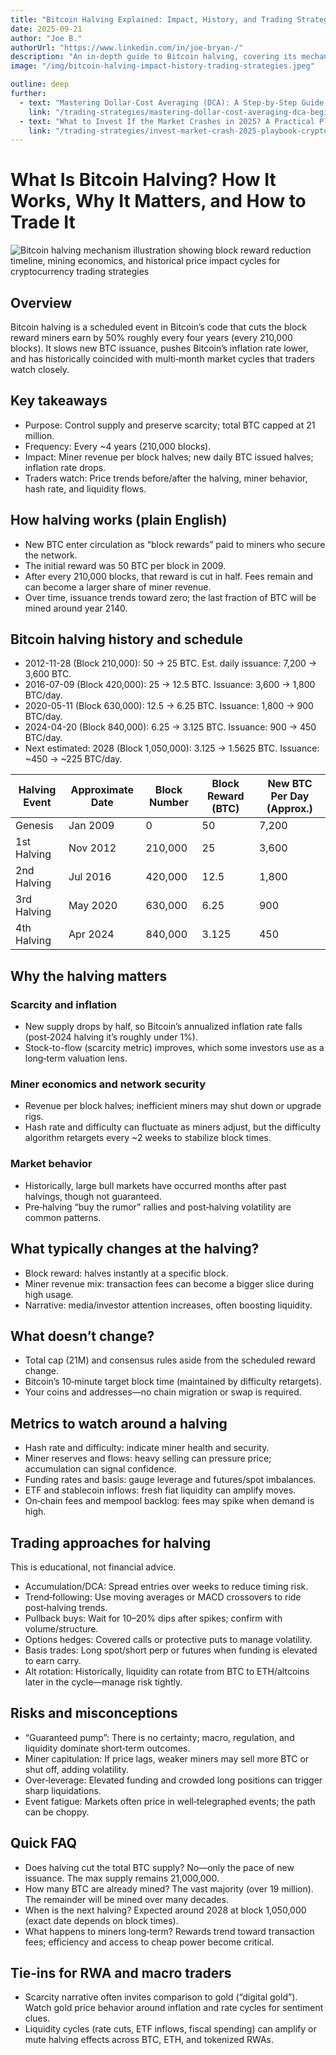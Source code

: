 ```yaml
---
title: "Bitcoin Halving Explained: Impact, History, and Trading Strategies"
date: 2025-09-21
author: "Joe B."
authorUrl: "https://www.linkedin.com/in/joe-bryan-/"
description: "An in-depth guide to Bitcoin halving, covering its mechanics, historical schedule, market impact, key metrics, and practical trading approaches for crypto investors and traders."
image: "/img/bitcoin-halving-impact-history-trading-strategies.jpeg"

outline: deep
further:
  - text: "Mastering Dollar-Cost Averaging (DCA): A Step-by-Step Guide for Beginners"
    link: "/trading-strategies/mastering-dollar-cost-averaging-dca-beginners-guide"
  - text: "What to Invest If the Market Crashes in 2025? A Practical Playbook for Crypto, RWAs, and Traditional Assets"
    link: "/trading-strategies/invest-market-crash-2025-playbook-crypto-rwas-traditional-assets"
---
```



# What Is Bitcoin Halving? How It Works, Why It Matters, and How to Trade It

![Bitcoin halving mechanism illustration showing block reward reduction timeline, mining economics, and historical price impact cycles for cryptocurrency trading strategies](/img/bitcoin-halving-impact-history-trading-strategies.jpeg)

## Overview
Bitcoin halving is a scheduled event in Bitcoin’s code that cuts the block reward miners earn by 50% roughly every four years (every 210,000 blocks). It slows new BTC issuance, pushes Bitcoin’s inflation rate lower, and has historically coincided with multi‑month market cycles that traders watch closely.

## Key takeaways
- Purpose: Control supply and preserve scarcity; total BTC capped at 21 million.
- Frequency: Every ~4 years (210,000 blocks).
- Impact: Miner revenue per block halves; new daily BTC issued halves; inflation rate drops.
- Traders watch: Price trends before/after the halving, miner behavior, hash rate, and liquidity flows.

## How halving works (plain English)
- New BTC enter circulation as “block rewards” paid to miners who secure the network.
- The initial reward was 50 BTC per block in 2009.
- After every 210,000 blocks, that reward is cut in half. Fees remain and can become a larger share of miner revenue.
- Over time, issuance trends toward zero; the last fraction of BTC will be mined around year 2140.

## Bitcoin halving history and schedule
- 2012-11-28 (Block 210,000): 50 → 25 BTC. Est. daily issuance: 7,200 → 3,600 BTC.
- 2016-07-09 (Block 420,000): 25 → 12.5 BTC. Issuance: 3,600 → 1,800 BTC/day.
- 2020-05-11 (Block 630,000): 12.5 → 6.25 BTC. Issuance: 1,800 → 900 BTC/day.
- 2024-04-20 (Block 840,000): 6.25 → 3.125 BTC. Issuance: 900 → 450 BTC/day.
- Next estimated: 2028 (Block 1,050,000): 3.125 → 1.5625 BTC. Issuance: ~450 → ~225 BTC/day.

| Halving Event | Approximate Date | Block Number | Block Reward (BTC) | New BTC Per Day (Approx.) |
|---------------|------------------|--------------|--------------------|---------------------------|
| Genesis       | Jan 2009         | 0            | 50                 | 7,200                     |
| 1st Halving   | Nov 2012         | 210,000      | 25                 | 3,600                     |
| 2nd Halving   | Jul 2016         | 420,000      | 12.5               | 1,800                     |
| 3rd Halving   | May 2020         | 630,000      | 6.25               | 900                       |
| 4th Halving   | Apr 2024         | 840,000      | 3.125              | 450                       |


## Why the halving matters

### Scarcity and inflation
- New supply drops by half, so Bitcoin’s annualized inflation rate falls (post‑2024 halving it’s roughly under 1%).
- Stock-to-flow (scarcity metric) improves, which some investors use as a long‑term valuation lens.

### Miner economics and network security
- Revenue per block halves; inefficient miners may shut down or upgrade rigs.
- Hash rate and difficulty can fluctuate as miners adjust, but the difficulty algorithm retargets every ~2 weeks to stabilize block times.

### Market behavior
- Historically, large bull markets have occurred months after past halvings, though not guaranteed.
- Pre‑halving “buy the rumor” rallies and post‑halving volatility are common patterns.

## What typically changes at the halving?
- Block reward: halves instantly at a specific block.
- Miner revenue mix: transaction fees can become a bigger slice during high usage.
- Narrative: media/investor attention increases, often boosting liquidity.

## What doesn’t change?
- Total cap (21M) and consensus rules aside from the scheduled reward change.
- Bitcoin’s 10‑minute target block time (maintained by difficulty retargets).
- Your coins and addresses—no chain migration or swap is required.

## Metrics to watch around a halving
- Hash rate and difficulty: indicate miner health and security.
- Miner reserves and flows: heavy selling can pressure price; accumulation can signal confidence.
- Funding rates and basis: gauge leverage and futures/spot imbalances.
- ETF and stablecoin inflows: fresh fiat liquidity can amplify moves.
- On‑chain fees and mempool backlog: fees may spike when demand is high.

## Trading approaches for halving
This is educational, not financial advice.
- Accumulation/DCA: Spread entries over weeks to reduce timing risk.
- Trend‑following: Use moving averages or MACD crossovers to ride post‑halving trends.
- Pullback buys: Wait for 10–20% dips after spikes; confirm with volume/structure.
- Options hedges: Covered calls or protective puts to manage volatility.
- Basis trades: Long spot/short perp or futures when funding is elevated to earn carry.
- Alt rotation: Historically, liquidity can rotate from BTC to ETH/altcoins later in the cycle—manage risk tightly.

## Risks and misconceptions
- “Guaranteed pump”: There is no certainty; macro, regulation, and liquidity dominate short‑term outcomes.
- Miner capitulation: If price lags, weaker miners may sell more BTC or shut off, adding volatility.
- Over‑leverage: Elevated funding and crowded long positions can trigger sharp liquidations.
- Event fatigue: Markets often price in well‑telegraphed events; the path can be choppy.

## Quick FAQ
- Does halving cut the total BTC supply? No—only the pace of new issuance. The max supply remains 21,000,000.
- How many BTC are already mined? The vast majority (over 19 million). The remainder will be mined over many decades.
- When is the next halving? Expected around 2028 at block 1,050,000 (exact date depends on block times).
- What happens to miners long‑term? Rewards trend toward transaction fees; efficiency and access to cheap power become critical.

## Tie‑ins for RWA and macro traders
- Scarcity narrative often invites comparison to gold (“digital gold”). Watch gold price behavior around inflation and rate cycles for sentiment clues.
- Liquidity cycles (rate cuts, ETF inflows, fiscal spending) can amplify or mute halving effects across BTC, ETH, and tokenized RWAs.
